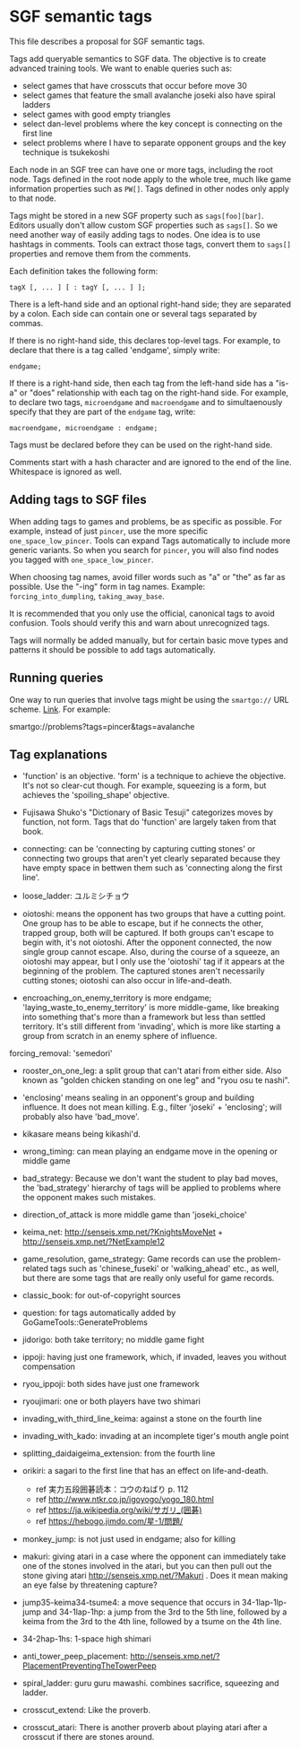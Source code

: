 # SGF semantic tags

This file describes a proposal for SGF semantic tags.

Tags add queryable semantics to SGF data. The objective is to create advanced
training tools. We want to enable queries such as:

- select games that have crosscuts that occur before move 30
- select games that feature the small avalanche joseki also have spiral ladders
- select games with good empty triangles
- select dan-level problems where the key concept is connecting on the first
  line
- select problems where I have to separate opponent groups and the key
  technique is tsukekoshi

Each node in an SGF tree can have one or more tags, including the root node.
Tags defined in the root node apply to the whole tree, much like game
information properties such as `PW[]`. Tags defined in other nodes only apply
to that node.

Tags might be stored in a new SGF property such as `sags[foo][bar]`. Editors
usually don't allow custom SGF properties such as `sags[]`. So we need another
way of easily adding tags to nodes. One idea is to use hashtags in comments.
Tools can extract those tags, convert them to `sags[]` properties and remove
them from the comments.

Each definition takes the following form:

    tagX [, ... ] [ : tagY [, ... ] ];

There is a left-hand side and an optional right-hand side; they are separated
by a colon. Each side can contain one or several tags separated by commas.

If there is no right-hand side, this declares top-level tags. For example, to
declare that there is a tag called 'endgame', simply write:

    endgame;

If there is a right-hand side, then each tag from the left-hand side has a
"is-a" or "does" relationship with each tag on the right-hand side. For
example, to declare two tags, `microendgame` and `macroendgame` and to
simultaenously specify that they are part of the `endgame` tag, write:

    macroendgame, microendgame : endgame;

Tags must be declared before they can be used on the right-hand side.

Comments start with a hash character and are ignored to the end of the line.
Whitespace is ignored as well.

## Adding tags to SGF files

When adding tags to games and problems, be as specific as possible. For
example, instead of just `pincer`, use the more specific
`one_space_low_pincer`. Tools can expand Tags automatically to include more
generic variants. So when you search for `pincer`, you will also find nodes you
tagged with `one_space_low_pincer`.

When choosing tag names, avoid filler words such as "a" or "the" as far as
possible. Use the "-ing" form in tag names. Example: `forcing_into_dumpling`,
`taking_away_base`.

It is recommended that you only use the official, canonical tags to avoid
confusion. Tools should verify this and warn about unrecognized tags.

Tags will normally be added manually, but for certain basic move types and
patterns it should be possible to add tags automatically.

## Running queries

One way to run queries that involve tags might be using the `smartgo://` URL
scheme. [Link](https://smartgo.com/blog/smartgo-url-scheme.html). For example:

   smartgo://problems?tags=pincer&tags=avalanche

## Tag explanations

- 'function' is an objective. 'form' is a technique to achieve the objective.
It's not so clear-cut though. For example, squeezing is a form, but achieves
the 'spoiling_shape' objective.

- Fujisawa Shuko's "Dictionary of Basic Tesuji" categorizes moves by function,
not form. Tags that do 'function' are largely taken from that book.

- connecting: can be 'connecting by capturing cutting stones' or connecting
two groups that aren't yet clearly separated because they have empty space in
bettwen them such as 'connecting along the first line'.

- loose_ladder: ユルミシチョウ

- oiotoshi: means the opponent has two groups that have a cutting point. One
group has to be able to escape, but if he connects the other, trapped group,
both will be captured. If both groups can't escape to begin with, it's
not oiotoshi. After the opponent connected, the now single group cannot
escape. Also, during the course of a squeeze, an oiotoshi may appear,
but I only use the 'oiotoshi' tag if it appears at the beginning of the
problem. The captured stones aren't necessarily cutting stones; oiotoshi
can also occur in life-and-death.

- encroaching_on_enemy_territory is more endgame;
'laying_waste_to_enemy_territory' is more middle-game, like breaking into
something that's more than a framework but less than settled territory. It's
still different from 'invading', which is more like starting a group from
scratch in an enemy sphere of influence.

forcing_removal: 'semedori'

- rooster_on_one_leg: a split group that can't atari from either side. Also
  known as "golden chicken standing on one leg" and "ryou osu te nashi".

- 'enclosing' means sealing in an opponent's group and building influence. It
does not mean killing. E.g., filter 'joseki' + 'enclosing'; will probably also
have 'bad_move'.

- kikasare means being kikashi'd.

- wrong_timing: can mean playing an endgame move in the opening or middle game

- bad_strategy: Because we don't want the student to play bad moves, the
'bad_strategy' hierarchy of tags will be applied to problems where the opponent
makes such mistakes.

- direction_of_attack is more middle game than 'joseki_choice'

- keima_net: http://senseis.xmp.net/?KnightsMoveNet +
http://senseis.xmp.net/?NetExample12

- game_resolution, game_strategy: Game records can use the problem-related tags
such as 'chinese_fuseki' or 'walking_ahead' etc., as well, but there are some
tags that are really only useful for game records.

- classic_book: for out-of-copyright sources

- question: for tags automatically added by GoGameTools::GenerateProblems

- jidorigo: both take territory; no middle game fight

- ippoji: having just one framework, which, if invaded, leaves you without
compensation

- ryou_ippoji: both sides have just one framework

- ryoujimari: one or both players have two shimari

- invading_with_third_line_keima: against a stone on the fourth line

- invading_with_kado: invading at an incomplete tiger's mouth angle point

- splitting_daidaigeima_extension: from the fourth line

- orikiri: a sagari to the first line that has an effect on life-and-death.
  - ref 実力五段囲碁読本：コウのねばり p. 112
  - ref http://www.ntkr.co.jp/igoyogo/yogo_180.html
  - ref https://ja.wikipedia.org/wiki/サガリ_(囲碁)
  - ref https://hebogo.jimdo.com/星-1/問題/

- monkey_jump: is not just used in endgame; also for killing

- makuri: giving atari in a case where the opponent can immediately take one of
the stones involved in the atari, but you can then pull out the stone giving
atari http://senseis.xmp.net/?Makuri . Does it mean making an eye false by
threatening capture?

- jump35-keima34-tsume4: a move sequence that occurs in 34-1lap-1lp-jump and
34-1lap-1hp: a jump from the 3rd to the 5th line, followed by a keima from the
3rd to the 4th line, followed by a tsume on the 4th line.

- 34-2hap-1hs: 1-space high shimari

- anti_tower_peep_placement: http://senseis.xmp.net/?PlacementPreventingTheTowerPeep

- spiral_ladder: guru guru mawashi. combines sacrifice, squeezing and ladder.

- crosscut_extend: Like the proverb.

- crosscut_atari: There is another proverb about playing atari after a crosscut if there are stones around.
